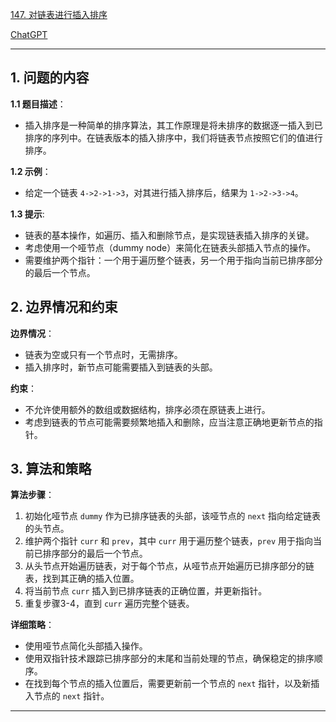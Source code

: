 [147. 对链表进行插入排序](https://leetcode.cn/problems/insertion-sort-list)

[ChatGPT](https://chat.openai.com/share/a243d310-b317-4c39-a8b3-c8437f94c230)

---

## 1. 问题的内容
**1.1 题目描述**：
- 插入排序是一种简单的排序算法，其工作原理是将未排序的数据逐一插入到已排序的序列中。在链表版本的插入排序中，我们将链表节点按照它们的值进行排序。

**1.2 示例**：
- 给定一个链表 `4->2->1->3`，对其进行插入排序后，结果为 `1->2->3->4`。

**1.3 提示**:
- 链表的基本操作，如遍历、插入和删除节点，是实现链表插入排序的关键。
- 考虑使用一个哑节点（dummy node）来简化在链表头部插入节点的操作。
- 需要维护两个指针：一个用于遍历整个链表，另一个用于指向当前已排序部分的最后一个节点。

## 2. 边界情况和约束
**边界情况**：
- 链表为空或只有一个节点时，无需排序。
- 插入排序时，新节点可能需要插入到链表的头部。

**约束**：
- 不允许使用额外的数组或数据结构，排序必须在原链表上进行。
- 考虑到链表的节点可能需要频繁地插入和删除，应当注意正确地更新节点的指针。


## 3. 算法和策略
**算法步骤**：
1. 初始化哑节点 `dummy` 作为已排序链表的头部，该哑节点的 `next` 指向给定链表的头节点。
2. 维护两个指针 `curr` 和 `prev`，其中 `curr` 用于遍历整个链表，`prev` 用于指向当前已排序部分的最后一个节点。
3. 从头节点开始遍历链表，对于每个节点，从哑节点开始遍历已排序部分的链表，找到其正确的插入位置。
4. 将当前节点 `curr` 插入到已排序链表的正确位置，并更新指针。
5. 重复步骤3-4，直到 `curr` 遍历完整个链表。

**详细策略**：
- 使用哑节点简化头部插入操作。
- 使用双指针技术跟踪已排序部分的末尾和当前处理的节点，确保稳定的排序顺序。
- 在找到每个节点的插入位置后，需要更新前一个节点的 `next` 指针，以及新插入节点的 `next` 指针。

---